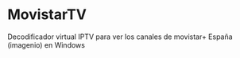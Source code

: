 # MovistarTV
Decodificador virtual IPTV para ver los canales de movistar+ España (imagenio) en Windows
